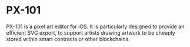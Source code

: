 # PX-101

PX-101 is a pixel art editor for iOS. It is particularly designed to provide an efficient SVG export, to support artists drawing artwork to be cheaply stored within smart contracts or other blockchains.
